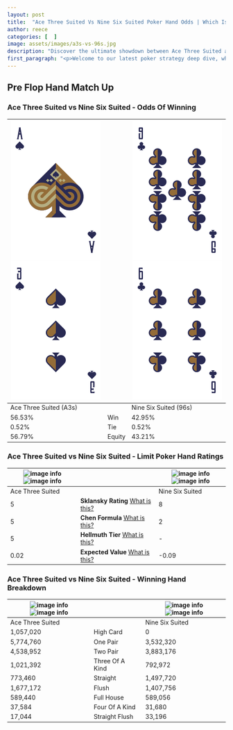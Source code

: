 ```yaml
---
layout: post
title:  "Ace Three Suited Vs Nine Six Suited Poker Hand Odds | Which Is The Better Hand In Poker? A Complete Guide"
author: reece
categories: [  ]
image: assets/images/a3s-vs-96s.jpg
description: "Discover the ultimate showdown between Ace Three Suited and Nine Six Suited in poker! Uncover the odds, strategies, and scenarios where one hand triumphs over the other. Get ready to up your poker game with this thrilling analysis."
first_paragraph: "<p>Welcome to our latest poker strategy deep dive, where we're pitting two distinct hands against each other in a high-stakes showdown: Ace Three Suited vs Nine Six Suited.</p><p>In the dynamic world of poker, every decision counts, and knowing which hand holds the upper hand is key to your success at the table.</p><p>In this article, we'll dissect these two hands, explore the scenarios where one dominates the other, and equip you with the knowledge to make strategic choices that can tip the odds in your favor.</p><p>Get ready to unravel the intriguing dynamics of these poker hands and elevate your game to new heights.</p>"
---
```




[comment]: # (sp0)

## Pre Flop Hand Match Up

<div class="table hand-ratings" markdown="1"> 



### Ace Three Suited vs Nine Six Suited - Odds Of Winning


    
| ![image info](assets/images/hand1/a.png) ![image info](assets/images/hand1/3.png) |  | ![image info](assets/images/hand2/9.png) ![image info](assets/images/hand2/6.png) |
| -------- | -------- | -------- |
| Ace Three Suited (A3s) |  | Nine Six Suited (96s) |
| 56.53% | Win | 42.95% |
| 0.52% | Tie | 0.52% |
| 56.79% | Equity | 43.21% |




[comment]: # (sp1)



### Ace Three Suited vs Nine Six Suited - Limit Poker Hand Ratings


    
| ![image info](https://www.riverpairs.com/assets/images/hand1/a.png) ![image info](https://www.riverpairs.com/assets/images/hand1/3.png) |  | ![image info](https://www.riverpairs.com/assets/images/hand2/9.png) ![image info](https://www.riverpairs.com/assets/images/hand2/6.png) |
| -------- | -------- | -------- |
| Ace Three Suited |  | Nine Six Suited |
| 5 | **Sklansky Rating** [What is this?](/sklansky-rating-explained) | 8 |
| 5 | **Chen Formula** [What is this?](/chen-formula-explained) | 2 |
| 5 | **Hellmuth Tier** [What is this?](/Hellmuth-tier-explained) | - |
| 0.02 | **Expected Value** [What is this?](/expected-value-explained) | -0.09 |




[comment]: # (sp2)



### Ace Three Suited vs Nine Six Suited - Winning Hand Breakdown


    
| ![image info](https://www.riverpairs.com/assets/images/hand1/a.png) ![image info](https://www.riverpairs.com/assets/images/hand1/3.png) |  | ![image info](https://www.riverpairs.com/assets/images/hand2/9.png) ![image info](https://www.riverpairs.com/assets/images/hand2/6.png) |
| -------- | -------- | -------- |
| Ace Three Suited |  | Nine Six Suited |
| 1,057,020 | High Card | 0 |
| 5,774,760 | One Pair | 3,532,320 |
| 4,538,952 | Two Pair | 3,883,176 |
| 1,021,392 | Three Of A Kind | 792,972 |
| 773,460 | Straight | 1,497,720 |
| 1,677,172 | Flush | 1,407,756 |
| 589,440 | Full House | 589,056 |
| 37,584 | Four Of A Kind | 31,680 |
| 17,044 | Straight Flush | 33,196 |




[comment]: # (sp3)



</div>

[comment]: # (sp4)



[comment]: # (sp5)

